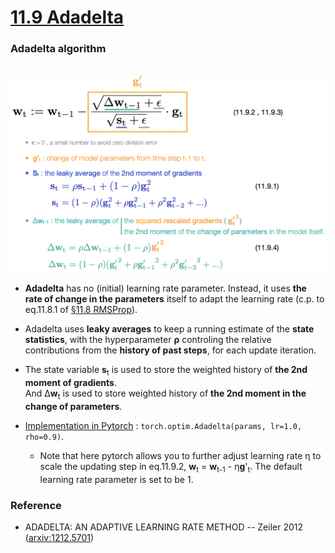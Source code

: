 # [11.9 Adadelta](https://d2l.ai/chapter_optimization/adadelta.html)


### Adadelta algorithm


&emsp;&emsp;&emsp;&emsp; <img src='./images/slide_adadelta.png' width='750'/>




- **Adadelta** has no (initial) learning rate parameter. Instead, it uses **the rate of change in the parameters** itself to adapt the learning rate (c.p. to eq.11.8.1 of [§11.8 RMSProp](./d2l_briefs/11.8_rmsprop.md)).


- Adadelta uses **leaky averages** to keep a running estimate of the **state statistics**, with the hyperparameter **ρ** controling the relative contributions from the **history of past steps**, for each update iteration. 


- The state variable **s**<sub>t</sub> is used to store the weighted history of **the 2nd moment of gradients**. <br> And Δ**w**<sub>t</sub> is used to store weighted history of **the 2nd moment in the change of parameters**.


- [Implementation in Pytorch](https://pytorch.org/docs/stable/generated/torch.optim.Adadelta.html) : ``torch.optim.Adadelta(params, lr=1.0, rho=0.9)``. 
  - Note that here pytorch allows you to further adjust learning rate η to scale the updating step in eq.11.9.2, **w**<sub>t</sub> = **w**<sub>t-1</sub> - η**g**'<sub>t</sub>. The default learning rate parameter is set to be 1.

### Reference

- ADADELTA: AN ADAPTIVE LEARNING RATE METHOD -- Zeiler 2012 ([arxiv:1212.5701](https://arxiv.org/abs/1212.5701))
